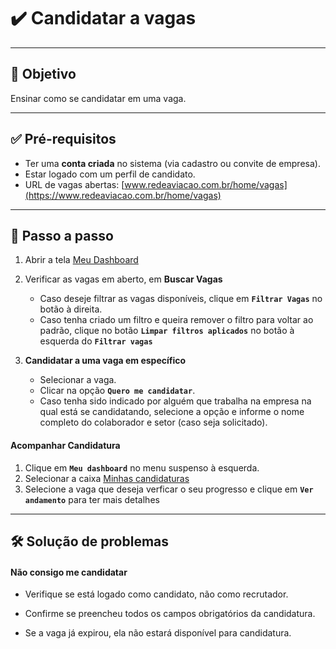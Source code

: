 # ✔️ Candidatar a vagas

---

## 🎯 Objetivo

Ensinar como se candidatar em uma vaga.

---

## ✅ Pré-requisitos

- Ter uma **conta criada** no sistema (via cadastro ou convite de empresa).
- Estar logado com um perfil de candidato.
- URL de vagas abertas: [www.redeaviacao.com.br/home/vagas](https://www.redeaviacao.com.br/home/vagas)

---

## 📝 Passo a passo

1. Abrir a tela [Meu Dashboard](https://redeaviacao.com.br/dashboard/usu%C3%A1rio)

2. Verificar as vagas em aberto, em **Buscar Vagas** 

    - Caso deseje filtrar as vagas disponíveis, clique em **`Filtrar Vagas`** no botão à direita.
    - Caso tenha criado um filtro e queira remover o filtro para voltar ao padrão, clique no botão **`Limpar filtros aplicados`** no botão à esquerda do **`Filtrar vagas`** 

3. **Candidatar a uma vaga em específico** 

    - Selecionar a vaga.
    - Clicar na opção **`Quero me candidatar`**.
    - Caso tenha sido indicado por alguém que trabalha na empresa na qual está se candidatando, selecione a opção e informe o nome completo do colaborador e setor (caso seja solicitado). 

#### Acompanhar Candidatura

1. Clique em **`Meu dashboard`** no menu suspenso à esquerda.
2. Selecionar a caixa [Minhas candidaturas](https://redeaviacao.com.br/dashboard/usu%C3%A1rio/minhas-candidaturas)
3. Selecione a vaga que deseja verficar o seu progresso e clique em **`Ver andamento`** para ter mais detalhes

---

## 🛠️ Solução de problemas

#### Não consigo me candidatar

- Verifique se está logado como candidato, não como recrutador.

- Confirme se preencheu todos os campos obrigatórios da candidatura.

- Se a vaga já expirou, ela não estará disponível para candidatura.
